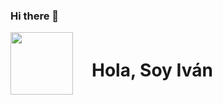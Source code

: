 ### Hi there 👋

<div style="display: flex; align-items: center;">
<div>
<img src="https://media.giphy.com/media/qgQUggAC3Pfv687qPC/giphy.gif" width="100" />
</div>
<div style="margin-left: 30px">
<h1>
Hola, Soy Iván
</h1>
</div>
</div>

<!--
**IvanBecerraA/IvanBecerraA** is a ✨ _special_ ✨ repository because its `README.md` (this file) appears on your GitHub profile.

Here are some ideas to get you started:

- 🔭 I’m currently working on ...
- 🌱 I’m currently learning ...
- 👯 I’m looking to collaborate on ...
- 🤔 I’m looking for help with ...
- 💬 Ask me about ...
- 📫 How to reach me: ...
- 😄 Pronouns: ...
- ⚡ Fun fact: ...
-->
